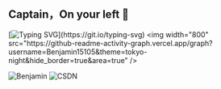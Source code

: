 ## Captain，On your left 👋
[![Typing SVG](https://readme-typing-svg.demolab.com?font=Dancing+Script&size=35&duration=6000&pause=1500&color=4B47F7&center=%E7%9C%9F&vCenter=%E7%9C%9F&repeat=%E7%9C%9F&random=%E5%81%87&width=435&lines=Fake+it+till+you+make+it.)](https://git.io/typing-svg)
<img width="800" src="https://github-readme-activity-graph.vercel.app/graph?username=Benjamin15105&theme=tokyo-night&hide_border=true&area=true" />

![Benjamin](https://stats.justsong.cn/api/leetcode?username=benjamin-6u&theme=dark)
![CSDN](https://stats.justsong.cn/api/csdn?id=weixin_57246792&theme=algolia)


<!--
**Benjamin15105/Benjamin15105** is a ✨ _special_ ✨ repository because its `README.md` (this file) appears on your GitHub profile.

Here are some ideas to get you started:

- 🔭 I’m currently working on ...
- 🌱 I’m currently learning ...
- 👯 I’m looking to collaborate on ...
- 🤔 I’m looking for help with ...
- 💬 Ask me about ...
- 📫 How to reach me: ...
- 😄 Pronouns: ...
- ⚡ Fun fact: ...
-->
